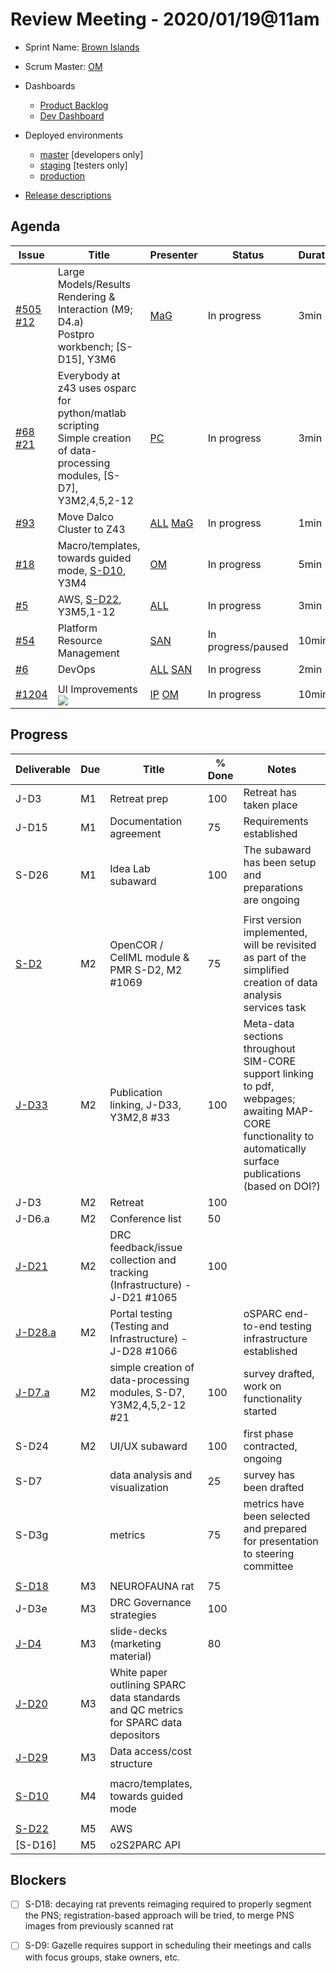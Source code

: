 # Review Meeting - 2020/01/19@11am

  - Sprint Name: [Brown Islands](https://wiki.lspace.org/mediawiki/Brown_Islands)
  - Scrum Master: [OM]
  - Dashboards
    - [Product Backlog](https://github.com/orgs/ITISFoundation/projects/3)
    - [Dev Dashboard](https://app.zenhub.com/workspaces/osparc---scrum-wall-5c9260f3d76ef51f6b0fe78d/board?milestones=Brown%20Islands%232020-01-20&filterLogic=any&repos=174557929,151701223,167586968,118910047,124380478,210862626,135289610,181836792,118596920&showPRs=false&showClosed=false)
  - Deployed environments
    - [master](https://osparc01.speag.com/) [developers only]
    - [staging](https://staging.osparc.io) [testers only]
    - [production](https://osparc.io) 
  
  - [Release descriptions](https://github.com/ITISFoundation/osparc-simcore/releases)

## Agenda

| Issue            | Title                                                   | Presenter   | Status             | Duration | Time |
| ---------------- | ------------------------------------------------------- | ----------- | ------------------ | ---------| ---- |
| [#505]</br>[#12] | Large Models/Results Rendering & Interaction (M9; D4.a)<br/>Postpro workbench; [S-D15], Y3M6                                   | [MaG]           | In progress        |  3min    |      |
| [#68]</br>[#21]  | Everybody at z43 uses osparc for python/matlab scripting<br/>Simple creation of data-processing modules, [S-D7], Y3M2,4,5,2-12 | [PC]            | In progress        |  3min    |      |
| [#93]            | Move Dalco Cluster to Z43                               | [ALL] [MaG] | In progress        |  1min    |      |
| [#18]            | Macro/templates, towards guided mode, [S-D10], Y3M4     | [OM]        | In progress        |  5min    |      |
| [#5]             | AWS, [S-D22], Y3M5,1-12                                 | [ALL]       | In progress        |  3min    |      |
| [#54]            | Platform Resource Management                            | [SAN]       | In progress/paused | 10min    |      |
| [#6]             | DevOps                                                  | [ALL] [SAN] | In progress        |  2min    |      |
|                  |                                                         |             |                    |          |      |
| [#1204]          | UI Improvements ![](img/pi-issue.png)                   | [IP] [OM]   | In progress        | 10min    |      |



## Progress

| Deliverable | Due | Title                                                                     | % Done | Notes |
| ----------- | --- | ------------------------------------------------------------------------- | ------ | ----- |
| J-D3        | M1  | Retreat prep                                                              | 100    | Retreat has taken place |
| J-D15       | M1  | Documentation agreement                                                   | 75     | Requirements established |
| S-D26       | M1  | Idea Lab subaward                                                         | 100    | The subaward has been setup and preparations are ongoing |
|             |     |                                                                           |        |       |
| [S-D2]      | M2  | OpenCOR / CellML module & PMR S-D2, M2 #1069                              | 75     | First version implemented, will be revisited as part of the simplified creation of data analysis services task |
| [J-D33]     | M2  | Publication linking, J-D33, Y3M2,8 #33                                    | 100     | Meta-data sections throughout SIM-CORE support linking to pdf, webpages; awaiting MAP-CORE functionality to automatically surface publications (based on DOI?) |
| J-D3        | M2  | Retreat                                                                   | 100    |       |
| J-D6.a      | M2  | Conference list                                                           | 50     |       |
| [J-D21]     | M2  | DRC feedback/issue collection and tracking (Infrastructure) - J-D21 #1065 | 100    |       |
| [J-D28.a]   | M2  | Portal testing (Testing and Infrastructure) - J-D28 #1066                 |        | oSPARC end-to-end testing infrastructure established      |
| [J-D7.a]    | M2  | simple creation of data-processing modules, S-D7, Y3M2,4,5,2-12 #21       | 100    | survey drafted, work on functionality started      |
| S-D24       | M2  | UI/UX subaward                                                            | 100    | first phase contracted, ongoing |
| S-D7        |     | data analysis and visualization                                           | 25     | survey has been drafted |
| S-D3g       |     | metrics                                                                   | 75     | metrics have been selected and prepared for presentation to steering committee 
|             |     |                                                                           |        |       |
| [S-D18]     | M3  | NEUROFAUNA rat                                                            | 75     |       |
| J-D3e       | M3  | DRC Governance strategies                                                 | 100    |       |
| [J-D4]      | M3  | slide-decks (marketing material)                                          | 80     |       |
| [J-D20]     | M3  | White paper outlining SPARC data standards and QC metrics for SPARC data depositors |        |       |
| [J-D29]     | M3  | Data access/cost structure                                                |        |       |
|             |     |                                                                           |        |       |
| [S-D10]     | M4  | macro/templates, towards guided mode                                      |        |       |
|             |     |                                                                           |        |       |
| [S-D22]     | M5  | AWS                                                                       |        |       |
| [S-D16]     | M5  | o2S2PARC API                                                              |        |       |



## Blockers
- [ ] S-D18: decaying rat prevents reimaging required to properly segment the PNS; registration-based approach will be tried, to merge PNS images from previously scanned rat
- [ ] S-D9: Gazelle requires support in scheduling their meetings and calls with focus groups, stake owners, etc.



<!--References PLEASE KEEP ALPHABETICAL ORDER!!! -->

[#5]:https://github.com/ITISFoundation/osparc-issues/issues/5
[#6]:https://github.com/ITISFoundation/osparc-issues/issues/6
[#12]:https://github.com/ITISFoundation/osparc-issues/issues/12
[#18]:https://github.com/ITISFoundation/osparc-issues/issues/18
[#21]:https://github.com/ITISFoundation/osparc-issues/issues/21
[#54]:https://github.com/ITISFoundation/osparc-simcore/issues/54
[#68]:https://github.com/ITISFoundation/osparc-issues/issues/68
[#93]:https://github.com/ITISFoundation/osparc-issues/issues/93
[#505]:https://github.com/ITISFoundation/osparc-simcore/issues/505
[#1204]:https://github.com/ITISFoundation/osparc-simcore/issues/1204


[ALL]:https://github.com/Surfict
[IP]:https://github.com/ignapas
[KZ]:https://github.com/KZzizzle
[MaG]:https://github.com/mguidon
[OM]:https://github.com/odeimaiz
[PC]:https://github.com/pcrespov
[SAN]:https://github.com/sanderegg


[J-D4]:https://github.com/ITISFoundation/osparc-issues/issues/62
[J-D7.a]:https://github.com/ITISFoundation/osparc-issues/issues/21
[J-D33]:https://github.com/ITISFoundation/osparc-issues/issues/33
[J-D20]:https://github.com/ITISFoundation/osparc-issues/issues/48
[J-D21]:https://github.com/ITISFoundation/osparc-simcore/issues/1065
[J-D28.a]:https://github.com/ITISFoundation/osparc-simcore/issues/1066
[J-D29]:https://github.com/ITISFoundation/osparc-issues/issues/37


[S-D2]:https://github.com/ITISFoundation/osparc-simcore/issues/1069
[S-D18]:https://github.com/ITISFoundation/osparc-issues/issues/9
[S-D10]:https://github.com/ITISFoundation/osparc-issues/issues/18
[S-D22]:https://github.com/ITISFoundation/osparc-issues/issues/5
[S-D12]:https://github.com/ITISFoundation/osparc-issues/issues/16
